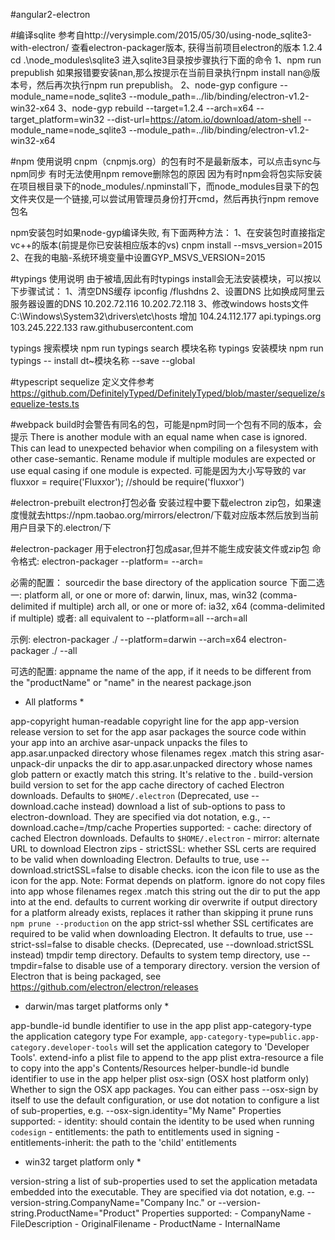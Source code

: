 #angular2-electron

#编译sqlite
参考自http://verysimple.com/2015/05/30/using-node_sqlite3-with-electron/
查看electron-packager版本, 获得当前项目electron的版本
1.2.4
cd .\node_modules\sqlite3 进入sqlite3目录按步骤执行下面的命令
1、npm run prepublish 如果报错要安装nan,那么按提示在当前目录执行npm install nan@版本号，然后再次执行npm run prepublish。
2、node-gyp configure --module_name=node_sqlite3 --module_path=../lib/binding/electron-v1.2-win32-x64
3、node-gyp rebuild --target=1.2.4 --arch=x64 --target_platform=win32 --dist-url=https://atom.io/download/atom-shell --module_name=node_sqlite3 --module_path=../lib/binding/electron-v1.2-win32-x64

#npm 使用说明
cnpm（cnpmjs.org）的包有时不是最新版本，可以点击sync与npm同步
有时无法使用npm remove删除包的原因
因为有时npm会将包实际安装在项目根目录下的node_modules/.npminstall下，而node_modules目录下的包文件夹仅是一个链接,可以尝试用管理员身份打开cmd，然后再执行npm remove 包名

npm安装包时如果node-gyp编译失败, 有下面两种方法：
1、在安装包时直接指定vc++的版本(前提是你已安装相应版本的vs) cnpm install --msvs_version=2015
2、在我的电脑-系统环境变量中设置GYP_MSVS_VERSION=2015

#typings 使用说明
由于被墙,因此有时typings install会无法安装模块，可以按以下步骤试试：
1、清空DNS缓存 ipconfig /flushdns
2、设置DNS 比如换成阿里云服务器设置的DNS 10.202.72.116 10.202.72.118
3、修改windows hosts文件C:\Windows\System32\drivers\etc\hosts 增加
104.24.112.177   api.typings.org
103.245.222.133  raw.githubusercontent.com

typings 搜索模块
npm run typings search 模块名称
typings 安装模块
npm run typings -- install dt~模块名称 --save --global

#typescript sequelize 定义文件参考
https://github.com/DefinitelyTyped/DefinitelyTyped/blob/master/sequelize/sequelize-tests.ts

#webpack
build时会警告有同名的包，可能是npm时同一个包有不同的版本，会提示
There is another module with an equal name when case is ignored.
This can lead to unexpected behavior when compiling on a filesystem with other case-semantic.
Rename module if multiple modules are expected or use equal casing if one module is expected.
可能是因为大小写导致的
var fluxxor = require('Fluxxor');    //should be require('fluxxor')

#electron-prebuilt electron打包必备
安装过程中要下载electron zip包，如果速度慢就去https://npm.taobao.org/mirrors/electron/下载对应版本然后放到当前用户目录下的.electron/下

#electron-packager 用于electron打包成asar,但并不能生成安装文件或zip包
命令格式: electron-packager <sourcedir> <appname> --platform=<platform> --arch=<arch>

必需的配置：
sourcedir          the base directory of the application source
下面二选一:
platform           all, or one or more of: darwin, linux, mas, win32 (comma-delimited if multiple)
arch               all, or one or more of: ia32, x64 (comma-delimited if multiple)
或者:
all                equivalent to --platform=all --arch=all

示例:        electron-packager ./ --platform=darwin --arch=x64
                   electron-packager ./ --all

可选的配置:
appname            the name of the app, if it needs to be different from the "productName" or "name"
                   in the nearest package.json

* All platforms *

app-copyright      human-readable copyright line for the app
app-version        release version to set for the app
asar               packages the source code within your app into an archive
asar-unpack        unpacks the files to app.asar.unpacked directory whose filenames regex .match
                   this string
asar-unpack-dir    unpacks the dir to app.asar.unpacked directory whose names glob pattern or
                   exactly match this string. It's relative to the <sourcedir>.
build-version      build version to set for the app
cache              directory of cached Electron downloads. Defaults to `$HOME/.electron`
                   (Deprecated, use --download.cache instead)
download           a list of sub-options to pass to electron-download. They are specified via dot
                   notation, e.g., --download.cache=/tmp/cache
                   Properties supported:
                   - cache: directory of cached Electron downloads. Defaults to `$HOME/.electron`
                   - mirror: alternate URL to download Electron zips
                   - strictSSL: whether SSL certs are required to be valid when downloading
                     Electron. Defaults to true, use --download.strictSSL=false to disable checks.
icon               the icon file to use as the icon for the app. Note: Format depends on platform.
ignore             do not copy files into app whose filenames regex .match this string
out                the dir to put the app into at the end. defaults to current working dir
overwrite          if output directory for a platform already exists, replaces it rather than
                   skipping it
prune              runs `npm prune --production` on the app
strict-ssl         whether SSL certificates are required to be valid when downloading Electron.
                   It defaults to true, use --strict-ssl=false to disable checks.
                   (Deprecated, use --download.strictSSL instead)
tmpdir             temp directory. Defaults to system temp directory, use --tmpdir=false to disable
                   use of a temporary directory.
version            the version of Electron that is being packaged, see
                   https://github.com/electron/electron/releases

* darwin/mas target platforms only *

app-bundle-id      bundle identifier to use in the app plist
app-category-type  the application category type
                   For example, `app-category-type=public.app-category.developer-tools` will set the
                   application category to 'Developer Tools'.
extend-info        a plist file to append to the app plist
extra-resource     a file to copy into the app's Contents/Resources
helper-bundle-id   bundle identifier to use in the app helper plist
osx-sign           (OSX host platform only) Whether to sign the OSX app packages. You can either
                   pass --osx-sign by itself to use the default configuration, or use dot notation
                   to configure a list of sub-properties, e.g. --osx-sign.identity="My Name"
                   Properties supported:
                   - identity: should contain the identity to be used when running `codesign`
                   - entitlements: the path to entitlements used in signing
                   - entitlements-inherit: the path to the 'child' entitlements

* win32 target platform only *

version-string     a list of sub-properties used to set the application metadata embedded into
                   the executable. They are specified via dot notation,
                   e.g. --version-string.CompanyName="Company Inc."
                   or --version-string.ProductName="Product"
                   Properties supported:
                   - CompanyName
                   - FileDescription
                   - OriginalFilename
                   - ProductName
                   - InternalName


